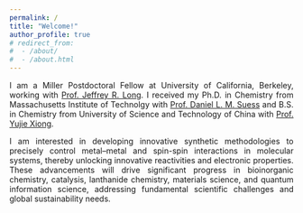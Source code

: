 ```yaml
---
permalink: /
title: "Welcome!"
author_profile: true
# redirect_from: 
#  - /about/
#  - /about.html
---
```

<html lang="en">
<head>
    <meta charset="UTF-8">
    <meta name="viewport" content="width=device-width, initial-scale=1.0">
    <title>Justified Text</title>
    <style>
        .justify-text {
            text-align: justify;
        }
    </style>
</head>
<body>


<div class="justify-text">
I am a Miller Postdoctoral Fellow at University of California, Berkeley, working with <a href="http://alchemy.cchem.berkeley.edu/home/">Prof. Jeffrey R. Long</a>. I received my Ph.D. in Chemistry from Massachusetts Institute of Technolgy with <a href="https://suessgroup.mit.edu/">Prof. Daniel L. M. Suess</a> and B.S. in Chemistry from University of Science and Technology of China with <a href="https://faculty.ustc.edu.cn/xiongyujie//">Prof. Yujie Xiong</a>.
</div>

<p></p>

<div class="justify-text">
I am interested in developing innovative synthetic methodologies to precisely control metal–metal and spin-spin interactions in molecular systems, thereby unlocking innovative reactivities and electronic properties. These advancements will drive significant progress in bioinorganic chemistry, catalysis, lanthanide chemistry, materials science, and quantum information science, addressing fundamental scientific challenges and global sustainability needs.
</div>
</body>
</html>